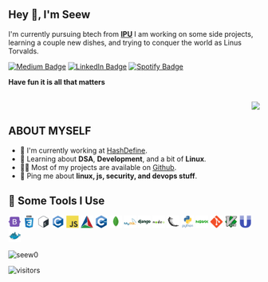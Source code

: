 <h2>Hey 👋, I'm Seew</h2>
<lr>
<p>I'm currently pursuing btech from <strong><a href="https://www.bpitindia.com/">IPU</a></strong> I am working on some side projects, learning a couple new dishes, and trying to conquer the world as Linus Torvalds.</p>
<p> <a href="https://medium.com/@miglanidevansh83"><img src="https://img.shields.io/badge/-@miglanidevansh83-14c767?style=flat-square&amp;labelColor=14c767&amp;logo=Medium&amp;link=https://medium.com/@miglanidevansh83" alt="Medium Badge"></a> <a href="https://www.linkedin.com/in/devansh-miglani-416b25227/"><img src="https://img.shields.io/badge/-@seew-0077B5?style=flat-square&amp;labelColor=0077B5&amp;logo=LinkedIn&amp;link=https://www.linkedin.com/in/devansh-miglani-416b25227/" alt="LinkedIn Badge"></a> <a href="https://open.spotify.com/user/t7ldt174ttnbzlgs3kflptezv?si=69948b37e0ee41b6"><img src="https://img.shields.io/badge/-@seew-1ED760?style=flat-square&amp;labelColor=fff&amp;logo=Spotify&amp;link=https://open.spotify.com/user/t7ldt174ttnbzlgs3kflptezv?si=69948b37e0ee41b6" alt="Spotify Badge"></a></p>
<p><strong>Have fun it is all that matters</strong></p>
<br>
<img align="right" src="https://media0.giphy.com/media/SYHz66JfYHbBtZXjHy/giphy.gif?cid=ecf05e47i8m2bbeqtzrvi7la29rie1v1picncf1xc41gx5wb&rid=giphy.gif&ct=g" />
<br>
<h2> ABOUT MYSELF </h2>
<ul>
<li>🔭 I'm currently working at <a href="https://github.com/hash-define-organization">HashDefine</a>.</li>
<li>🧐 Learning about <strong>DSA</strong>, <strong>Development</strong>, and a bit of <strong>Linux</strong>.</li>
<li>👨‍💻 Most of my projects are available on <a href="https://github.com/Seew0">Github</a>.</li>
<li>💬 Ping me about <strong>linux, js, security, and devops stuff</strong>.</li>
</ul>
<h2>🚀 Some Tools I Use</h2>
<p align="left">
<!-- <img src="https://raw.githubusercontent.com/devicons/devicon/master/icons/react/react-original-wordmark.svg" alt="react" width="25" height="25" /> -->
<!-- <img src="https://raw.githubusercontent.com/devicons/devicon/master/icons/angularjs/angularjs-original.svg" alt="angular-js" width="25" height="25" /> -->
<!-- <img src="https://raw.githubusercontent.com/devicons/devicon/master/icons/vuejs/vuejs-original.svg" alt="vue" width="25" height="25" /> -->
<img src="https://raw.githubusercontent.com/devicons/devicon/master/icons/bootstrap/bootstrap-plain.svg" alt="bootstrap" width="25" height="25" />
<img src="https://raw.githubusercontent.com/devicons/devicon/master/icons/css3/css3-original-wordmark.svg" alt="css3" width="25" height="25" />
<img src="https://raw.githubusercontent.com/devicons/devicon/master/icons/bash/bash-original.svg" alt="bash" width="25" height="25" />
<img src="https://raw.githubusercontent.com/devicons/devicon/master/icons/c/c-original.svg" alt="C" width="25" height="25" />
<img src="https://raw.githubusercontent.com/devicons/devicon/master/icons/javascript/javascript-original.svg" alt="javascript" width="25" height="25" />
<img src="https://raw.githubusercontent.com/devicons/devicon/master/icons/cmake/cmake-original.svg" alt="cmake" width="25" height="25" />
<img src="https://raw.githubusercontent.com/devicons/devicon/master/icons/cplusplus/cplusplus-original.svg" alt=".C++" width="25" height="25" />
<img src="https://raw.githubusercontent.com/devicons/devicon/master/icons/mongodb/mongodb-original.svg" alt="mongodb" width="25" height="25" />
<img src="https://raw.githubusercontent.com/devicons/devicon/master/icons/mysql/mysql-original-wordmark.svg" alt="mysql" width="25" height="25" />
<img src="https://raw.githubusercontent.com/devicons/devicon/master/icons/django/django-plain-wordmark.svg" alt="django" width="25" height="25" />
<img src="https://raw.githubusercontent.com/devicons/devicon/master/icons/nodejs/nodejs-original-wordmark.svg" alt="nodejs" width="25" height="25" />
<img src="https://raw.githubusercontent.com/devicons/devicon/master/icons/flask/flask-original.svg" alt="flask" width="25" height="25" />
<img src="https://raw.githubusercontent.com/devicons/devicon/master/icons/python/python-original-wordmark.svg" alt="python" width="25" height="25" />
<img src="https://raw.githubusercontent.com/devicons/devicon/master/icons/nginx/nginx-original.svg" alt="nginx" width="25" height="25" />
<img src="https://raw.githubusercontent.com/devicons/devicon/master/icons/git/git-original.svg" alt="git" width="25" height="25" />
<img src="https://raw.githubusercontent.com/devicons/devicon/master/icons/vim/vim-original.svg" alt="vim" width="25" height="25" />
<img src="https://raw.githubusercontent.com/devicons/devicon/master/icons/unix/unix-original.svg" alt="unix" width="25" height="25" />
<!-- <img src="https://raw.githubusercontent.com/github/explore/80688e429a7d4ef2fca1e82350fe8e3517d3494d/topics/aws/aws.png" alt="aws" width="25" height="25" />
<img src="https://www.vectorlogo.zone/logos/google_cloud/google_cloud-icon.svg" alt="gcp" width="25" height="25" /> -->
<img src="https://raw.githubusercontent.com/devicons/devicon/master/icons/docker/docker-original.svg" alt="Docker" width="25" height="25" />
<!-- <img src="https://www.vectorlogo.zone/logos/kubernetes/kubernetes-icon.svg" alt="Kubernetes" width="25" height="25" /> -->
<!-- <img src="https://cdn.jsdelivr.net/gh/devicons/devicon/icons/go/go-original.svg" alt="Go" width="25" height="25" /> -->
</p>
<img src="https://github-readme-stats.vercel.app/api?username=seew0&show_icons=true&count_private=true" alt="seew0" />
<p><img src="https://visitor-badge.glitch.me/badge?page_id=seew0.seew0" alt="visitors"></p>

